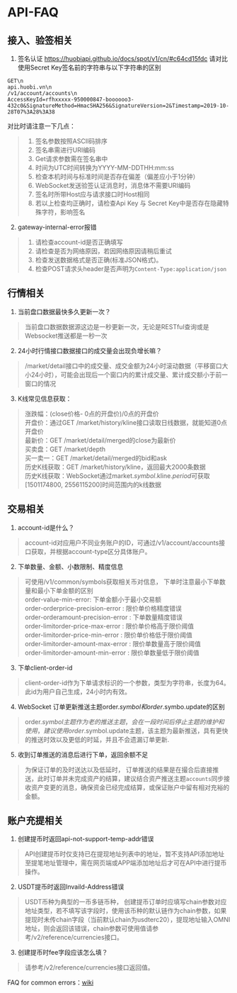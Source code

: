 # API-FAQ

## 接入、验签相关

1. 签名认证
https://huobiapi.github.io/docs/spot/v1/cn/#c64cd15fdc
请对比使用Secret Key签名前的字符串与以下字符串的区别
```
GET\n
api.huobi.vn\n
/v1/account/accounts\n
AccessKeyId=rfhxxxxx-950000847-boooooo3-432c0&SignatureMethod=HmacSHA256&SignatureVersion=2&Timestamp=2019-10-28T07%3A28%3A38
```
对比时请注意一下几点：
> 1) 签名参数按照ASCII码排序
> 2) 签名串需进行URI编码
> 3) Get请求参数需在签名串中
> 4) 时间为UTC时间转换为YYYY-MM-DDTHH:mm:ss
> 5) 检查本机时间与标准时间是否存在偏差（偏差应小于1分钟）
> 6) WebSocket发送验签认证消息时，消息体不需要URI编码
> 7) 签名时所带Host应与请求接口时Host相同
> 8) 若以上检查均正确时，请检查Api Key 与 Secret Key中是否存在隐藏特殊字符，影响签名

2. gateway-internal-error报错
> 1) 请检查account-id是否正确填写
> 2) 请检查是否为网络原因，若因网络原因请稍后重试
> 3) 检查发送数据格式是否正确(标准JSON格式)。
> 4) 检查POST请求头header是否声明为`Content-Type:application/json`

## 行情相关
1. 当前盘口数据最快多久更新一次？

> 当前盘口数据数据源这边是一秒更新一次，无论是RESTful查询或是Websocket推送都是一秒一次

2. 24小时行情接口数据接口的成交量会出现负增长嘛？
> /market/detail接口中的成交量、成交金额为24小时滚动数据（平移窗口大小24小时），可能会出现后一个窗口内的累计成交量、累计成交额小于前一窗口的情况

3. K线常见信息获取：
> 涨跌幅：(close价格- 0点的开盘价)/0点的开盘价  
> 开盘价：通过GET /market/history/kline接口读取日线数据，就能知道0点开盘价  
> 最新价：GET /market/detail/merged的close为最新价  
> 买卖盘：GET /market/depth  
> 买一卖一：GET /market/detail/merged的bid和ask  
> 历史K线获取：GET /market/history/kline，返回最大2000条数据  
> 历史K线获取：WebSocket通过market.$symbol$.kline.$period$可获取[1501174800, 2556115200]时间范围内的k线数据  


## 交易相关
1. account-id是什么？
> account-id对应用户不同业务账户的ID，可通过/v1/account/accounts接口获取，并根据account-type区分具体账户。

2. 下单数量、金额、小数限制、精度信息
> 可使用/v1/common/symbols获取相关币对信息， 下单时注意最小下单数量和最小下单金额的区别  
> order-value-min-error: 下单金额小于最小交易额    
> order-orderprice-precision-error : 限价单价格精度错误  
> order-orderamount-precision-error : 下单数量精度错误  
> order-limitorder-price-max-error : 限价单价格高于限价阈值  
> order-limitorder-price-min-error : 限价单价格低于限价阈值  
> order-limitorder-amount-max-error : 限价单数量高于限价阈值  
> order-limitorder-amount-min-error : 限价单数量低于限价阈值  

3. 下单client-order-id
> client-order-id作为下单请求标识的一个参数，类型为字符串，长度为64。 此id为用户自己生成，24小时内有效。

4. WebSocket 订单更新推送主题order.$symbol 和 order.$symbo.update的区别
> order.$symbol 主题作为老的推送主题，会在一段时间后停止主题的维护和使用， 建议使用order.$symbol.update主题，该主题为最新推送，具有更快的推送时效以及更低的时延，并且不会遗漏订单更新.

5. 收到订单推送的消息后进行下单，返回余额不足
> 为保证订单的及时送达以及低延时， 订单推送的结果是在撮合后直接推送，此时订单并未完成资产的结算，建议结合资产推送主题``accounts``同步接收资产变更的消息，确保资金已经完成结算，或保证账户中留有相对充裕的金额。


## 账户充提相关
1. 创建提币时返回api-not-support-temp-addr错误
> API创建提币时仅支持已在提现地址列表中的地址，暂不支持API添加地址至提笔地址管理中，需在网页端或APP端添加地址后才可在API中进行提币操作。
2. USDT提币时返回Invaild-Address错误
> USDT币种为典型的一币多链币种， 创建提币订单时应填写chain参数对应地址类型，若不填写该字段时，使用该币种的默认链作为chain参数，如果提现时未传chain字段（当前默认chain为usdterc20），提现地址输入OMNI地址，则会返回该错误，chain参数可使用值请参考/v2/reference/currencies接口。
3. 创建提币时fee字段应该怎么填？
> 请参考/v2/reference/currencies接口返回值。
 
FAQ for common errors：[wiki](https://github.com/huobiapi/API-FAQ/wiki)
